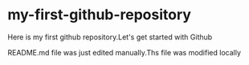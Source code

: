 # my-first-github-repository
Here is my first github repository.Let's get started with Github

README.md file was just edited manually.Ths file was modified locally
